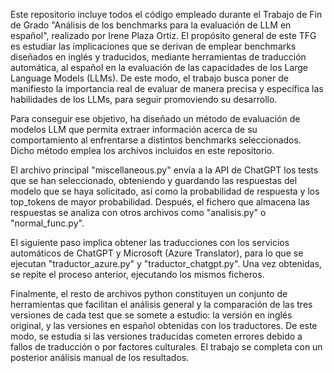 Este repositorio incluye todos el código empleado durante el Trabajo de Fin de Grado "Análisis de los benchmarks para la evaluación de LLM en español", realizado por Irene Plaza Ortiz. El propósito general de este TFG es estudiar las implicaciones que se derivan de emplear benchmarks diseñados en inglés y traducidos, mediante herramientas de traducción automática, al español en la evaluación de las capacidades de los Large Language Models (LLMs). De este modo, el trabajo busca poner de manifiesto la importancia real de evaluar de manera precisa y específica las habilidades de los LLMs, para seguir promoviendo su desarrollo. 

Para conseguir ese objetivo, ha diseñado un método de evaluación de modelos LLM que permita extraer información acerca de su comportamiento al enfrentarse a distintos benchmarks seleccionados. Dicho método emplea los archivos incluidos en este repositorio.

El archivo principal "miscellaneous.py" envía a la API de ChatGPT los tests que se han seleccionado, obteniendo y guardando las respuestas del modelo que se haya solicitado, así como la probabilidad de respuesta y los top_tokens de mayor probabilidad. Después, el fichero que almacena las respuestas se analiza con otros archivos como "analisis.py" o "normal_func.py".

El siguiente paso implica obtener las traducciones con los servicios automáticos de ChatGPT y Microsoft (Azure Translator), para lo que se ejecutan "traductor_azure.py" y "traductor_chatgpt.py". Una vez obtenidas, se repite el proceso anterior, ejecutando los mismos ficheros.

Finalmente, el resto de archivos python constituyen un conjunto de herramientas que facilitan el análisis general y la comparación de las tres versiones de cada test que se somete a estudio: la versión en inglés original, y las versiones en español obtenidas con los traductores. De este modo, se estudia si las versiones traducidas cometen errores debido a fallos de traducción o por factores culturales. El trabajo se completa con un posterior análisis manual de los resultados.

